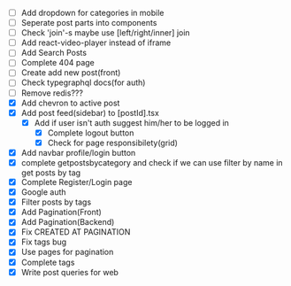 
- [ ] Add dropdown for categories in mobile
- [ ] Seperate post parts into components
- [ ] Check 'join'-s maybe use [left/right/inner] join
- [ ] Add react-video-player instead of iframe
- [ ] Add Search Posts
- [ ] Complete 404 page
- [ ] Create add new post(front)
- [ ] Check typegraphql docs(for auth)
- [ ] Remove redis???
- [x] Add chevron to active post
- [x] Add post feed(sidebar) to [postId].tsx
    - [x] Add if user isn't auth suggest him/her to be logged in
        - [x] Complete logout button 
        - [x] Check for page responsibilety(grid)    
- [x] Add navbar profile/login button
- [x] complete getpostsbycategory and check if we can use filter by name in get posts by tag
- [x] Complete Register/Login page
- [x] Google auth
- [x] Filter posts by tags
- [x] Add Pagination(Front)
- [x] Add Pagination(Backend)
- [x] Fix CREATED AT PAGINATION
- [x] Fix tags bug
- [x] Use pages for pagination
- [x] Complete tags
- [x] Write post queries for web
